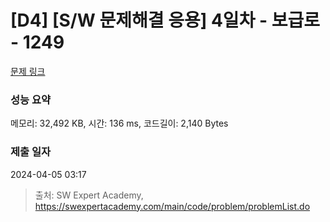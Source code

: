 # [D4] [S/W 문제해결 응용] 4일차 - 보급로 - 1249 

[문제 링크](https://swexpertacademy.com/main/code/problem/problemDetail.do?contestProbId=AV15QRX6APsCFAYD) 

### 성능 요약

메모리: 32,492 KB, 시간: 136 ms, 코드길이: 2,140 Bytes

### 제출 일자

2024-04-05 03:17



> 출처: SW Expert Academy, https://swexpertacademy.com/main/code/problem/problemList.do